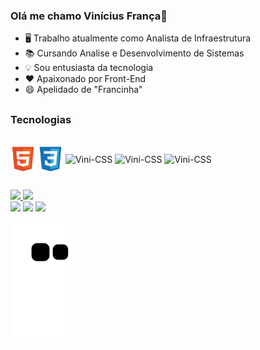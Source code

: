 ### Olá me chamo Vinícius França👋

- 🖥️ Trabalho atualmente como Analista de Infraestrutura
- 📚 Cursando Analise e Desenvolvimento de Sistemas
- 💡  Sou entusiasta da tecnologia 
- ❤️ Apaixonado por Front-End
- 😄 Apelidado de "Francinha"

##

### Tecnologias
</div>
<div style="display: inline_block"><br>
  <img align="center" alt="Vini-Js" height="40" width="40" src="https://raw.githubusercontent.com/devicons/devicon/master/icons/html5/html5-original.svg">
<img align="center" alt="Vini-CSS" height="40" width="40" 
<img align="center" alt="Vini-CSS" height="40" width="40" src="https://raw.githubusercontent.com/devicons/devicon/master/icons/css3/css3-original.svg">
<img align="center" alt="Vini-CSS" height="40" width="40" 
<img src="https://cdn.jsdelivr.net/gh/devicons/devicon/icons/gitlab/gitlab-original.svg" width="40" height="40"/>
<img align="center" alt="Vini-CSS" height="40" width="40" 
<img src="https://img.icons8.com/ios-glyphs/30/ffffff/github.png" width="40" height="40"/>
<img align="center" alt="Vini-CSS" height="40" width="40" 
<img src="https://img.icons8.com/color/48/000000/microsoft-sql-server.png" width="40" height="40"/> 
</div>
 
##

<div>
  <a href="https://github.com/francinha06">
  <img height="180em" src="https://github-readme-stats.vercel.app/api?username=francinha06&show_icons=true&theme=dracula&include_all_commits=true&count_private=true"/>
  <img height="180em" src="https://github-readme-stats.vercel.app/api/top-langs/?username=francinha06&layout=compact&langs_count=7&theme=dracula"/>
</div>

<div> 
  <a href="https://instagram.com/vinny_1227" target="_blank"><img src="https://img.shields.io/badge/-Instagram-%23E4405F?style=for-the-badge&logo=instagram&logoColor=white" target="_blank"></a>
  <a href = "mailto:viniciusfranca9@hotmail.com"><img src="https://img.shields.io/badge/-Gmail-%23333?style=for-the-badge&logo=gmail&logoColor=white" target="_blank"></a>
  <a href="https://www.linkedin.com/in/vinicius-rech-frança-478073204" target="_blank"><img src="https://img.shields.io/badge/-LinkedIn-%230077B5?style=for-the-badge&logo=linkedin&logoColor=white" target="_blank"></a> 
 
  ![Snake animation](https://github.com/rafaballerini/rafaballerini/blob/output/github-contribution-grid-snake.svg)
 
</div>
